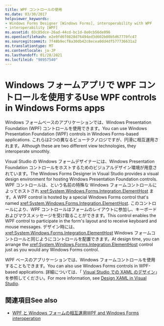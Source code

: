 ```yaml
---
title: WPF コントロールの使用
ms.date: 03/30/2017
helpviewer_keywords:
- Windows Forms Designer [Windows Forms], interoperability with WPF
- interoperability [WPF]
ms.assetid: 03c85dce-26ad-44cd-bc1d-8e0cb56de096
ms.openlocfilehash: e2e9fd6f0828d76494ed3d602b00b5d67770fc47
ms.sourcegitcommit: 7f48b9ecf8a30db42c8ecea0dd4df577736631a2
ms.translationtype: MT
ms.contentlocale: ja-JP
ms.lasthandoff: 01/28/2021
ms.locfileid: "98957540"
---
```

# <a name="use-wpf-controls-in-windows-forms-apps"></a><span data-ttu-id="8f0af-102">Windows フォームアプリで WPF コントロールを使用する</span><span class="sxs-lookup"><span data-stu-id="8f0af-102">Use WPF controls in Windows Forms apps</span></span>

<span data-ttu-id="8f0af-103">Windows フォームベースのアプリケーションでは、Windows Presentation Foundation (WPF) コントロールを使用できます。</span><span class="sxs-lookup"><span data-stu-id="8f0af-103">You can use Windows Presentation Foundation (WPF) controls in Windows Forms-based applications.</span></span> <span data-ttu-id="8f0af-104">これらは2つの異なるビューテクノロジですが、円滑に相互運用されます。</span><span class="sxs-lookup"><span data-stu-id="8f0af-104">Although these are two different view technologies, they interoperate smoothly.</span></span>

<span data-ttu-id="8f0af-105">Visual Studio の Windows フォームデザイナーには、Windows Presentation Foundation コントロールをホストするためのビジュアルデザイン環境が用意されています。</span><span class="sxs-lookup"><span data-stu-id="8f0af-105">The Windows Forms Designer in Visual Studio provides a visual design environment for hosting Windows Presentation Foundation controls.</span></span> <span data-ttu-id="8f0af-106">WPF コントロールは、という名前の特殊な Windows フォームコントロールによってホストされ <xref:System.Windows.Forms.Integration.ElementHost> ます。</span><span class="sxs-lookup"><span data-stu-id="8f0af-106">A WPF control is hosted by a special Windows Forms control that's named <xref:System.Windows.Forms.Integration.ElementHost>.</span></span> <span data-ttu-id="8f0af-107">このコントロールにより、WPF コントロールはフォームのレイアウトに参加し、キーボードおよびマウスメッセージを受け取ることができます。</span><span class="sxs-lookup"><span data-stu-id="8f0af-107">This control enables the WPF control to participate in the form's layout and to receive keyboard and mouse messages.</span></span> <span data-ttu-id="8f0af-108">デザイン時には、 <xref:System.Windows.Forms.Integration.ElementHost> Windows フォームコントロールと同じようにコントロールを配置できます。</span><span class="sxs-lookup"><span data-stu-id="8f0af-108">At design time, you can arrange the <xref:System.Windows.Forms.Integration.ElementHost> control just as you would any Windows Forms control.</span></span>

<span data-ttu-id="8f0af-109">WPF ベースのアプリケーションでは、Windows フォームコントロールを使用することもできます。</span><span class="sxs-lookup"><span data-stu-id="8f0af-109">You can also use Windows Forms controls in WPF-based applications.</span></span> <span data-ttu-id="8f0af-110">詳細については、「 [Visual Studio での XAML のデザイン](/visualstudio/xaml-tools/designing-xaml-in-visual-studio)」を参照してください。</span><span class="sxs-lookup"><span data-stu-id="8f0af-110">For more information, see [Design XAML in Visual Studio](/visualstudio/xaml-tools/designing-xaml-in-visual-studio).</span></span>

## <a name="see-also"></a><span data-ttu-id="8f0af-111">関連項目</span><span class="sxs-lookup"><span data-stu-id="8f0af-111">See also</span></span>

- [<span data-ttu-id="8f0af-112">WPF と Windows フォームの相互運用</span><span class="sxs-lookup"><span data-stu-id="8f0af-112">WPF and Windows Forms interoperation</span></span>](/dotnet/framework/wpf/advanced/wpf-and-windows-forms-interoperation)
